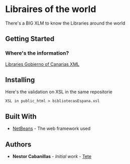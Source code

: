 # Libraires of the world

There's a BIG XLM to know the Libraries around the world

## Getting Started

### Where's the information?

[Libraries Gobierno of Canarias XML](https://datos.gob.es/es/catalogo/e00123904-directorio-de-bibliotecas-y-hemerotecas-espanolas)

## Installing

Here's the validation on XSL in the same repositorie

```
XSL in public_html > bibliotecasEspana.xsl
```


## Built With

* [NetBeans](https://netbeans.org//) - The web framework used


## Authors

* **Nestor Cabanillas** - *Initial work* - [Tete](https://github.com/TeteV)

